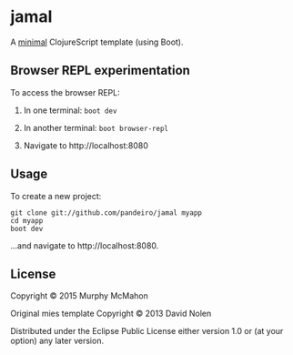 # jamal

A [minimal](https://www.youtube.com/watch?v=FU1hm7KlfT8) ClojureScript template (using Boot).

## Browser REPL experimentation

To access the browser REPL:

1. In one terminal: `boot dev`

2. In another terminal: `boot browser-repl`

3. Navigate to http://localhost:8080

## Usage

To create a new project: 
```
git clone git://github.com/pandeiro/jamal myapp
cd myapp
boot dev
```

...and navigate to http://localhost:8080.


## License

Copyright © 2015 Murphy McMahon

Original mies template
Copyright © 2013 David Nolen

Distributed under the Eclipse Public License either version 1.0 or (at
your option) any later version.
